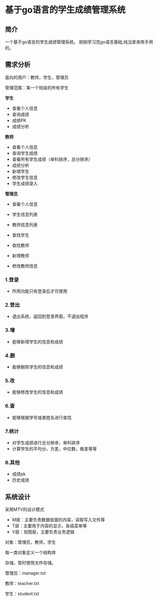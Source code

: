 # 基于go语言的学生成绩管理系统



## 简介



一个基于go语言的学生成绩管理系统。
刚刚学习完go语言基础,纯当拿来练手用的。





## 需求分析



面向的用户：教师，学生，管理员

管理范围：某一个班级的所有学生



**学生**

- 查看个人信息
- 查询成绩
- 成绩PK
- 成绩分析



**教师**

- 查看个人信息
- 查询学生成绩
- 查看所有学生成绩（单科排序，总分排序）
- 成绩分析
- 新增学生
- 修改学生信息
- 学生成绩录入



**管理员**

- 查看个人信息

- 学生信息列表

- 教师信息列表

- 查找学生

- 查找教师

- 新增教师

- 修改教师信息

  





### 1.登录

- 所用功能只有登录后才可使用

  

### 2.登出

- 退出系统，返回到登录界面，不退出程序



### 3.增

- 能够新增学生的信息和成绩

  

### 4.删

- 能够删除学生的信息和成绩



### 5.改

- 能够修改学生的信息和成绩



### 6.查

- 能够根据学号或者姓名进行查找



### 7.统计

- 对学生成绩进行总分排序，单科排序
- 计算学生的平均分，方差，中位数，极差等等



### 8.其他

- 成绩pk
- 历史成绩





## 系统设计



采用MTV的设计模式

- M层：主要负责数据层面的内容，读取写入文件等
- T层：主要用于内容的显示，各级菜单等
- V层：视图层，主要负责业务逻辑



对象：管理员，教师，学生

每一类对象定义一个结构体





存储，暂时使用文件存储。

管理员：manager.txt

教师：teacher.txt

学生：student.txt































